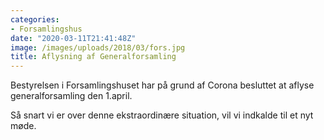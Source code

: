```yaml
---
categories:
- Forsamlingshus
date: "2020-03-11T21:41:48Z"
image: /images/uploads/2018/03/fors.jpg
title: Aflysning af Generalforsamling
---
```


Bestyrelsen i Forsamlingshuset har på grund af Corona besluttet at aflyse generalforsamling den 1.april.

Så snart vi er over denne ekstraordinære situation, vil vi indkalde til et nyt møde.
